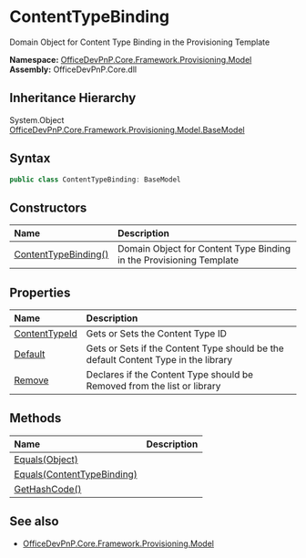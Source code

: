 # ContentTypeBinding
Domain Object for Content Type Binding in the Provisioning Template  

**Namespace:** [OfficeDevPnP.Core.Framework.Provisioning.Model](OfficeDevPnP.Core.Framework.Provisioning.Model.md)  
**Assembly:** OfficeDevPnP.Core.dll  
## Inheritance Hierarchy
System.Object  
    [OfficeDevPnP.Core.Framework.Provisioning.Model.BaseModel](OfficeDevPnP.Core.Framework.Provisioning.Model.BaseModel.md)
## Syntax
```C#
public class ContentTypeBinding: BaseModel
```
## Constructors
|**Name**|**Description**|
|:-----|:-----|
| [ContentTypeBinding()](OfficeDevPnP.Core.Framework.Provisioning.Model.ContentTypeBinding.ctor1.md) | <summary> Domain Object for Content Type Binding in the Provisioning Template </summary>
## Properties
|**Name**|**Description**|
|:-----|:-----|
| [ContentTypeId](OfficeDevPnP.Core.Framework.Provisioning.Model.ContentTypeBinding.ContentTypeId.md) | Gets or Sets the Content Type ID
| [Default](OfficeDevPnP.Core.Framework.Provisioning.Model.ContentTypeBinding.Default.md) | Gets or Sets if the Content Type should be the default Content Type in the library
| [Remove](OfficeDevPnP.Core.Framework.Provisioning.Model.ContentTypeBinding.Remove.md) | Declares if the Content Type should be Removed from the list or library
## Methods
|**Name**|**Description**|
|:-----|:-----|
| [Equals(Object)](OfficeDevPnP.Core.Framework.Provisioning.Model.ContentTypeBinding.3520ddbb.md) | 
| [Equals(ContentTypeBinding)](OfficeDevPnP.Core.Framework.Provisioning.Model.ContentTypeBinding.5d983b29.md) | 
| [GetHashCode()](OfficeDevPnP.Core.Framework.Provisioning.Model.ContentTypeBinding.1c6872bd.md) | 
## See also
- [OfficeDevPnP.Core.Framework.Provisioning.Model](OfficeDevPnP.Core.Framework.Provisioning.Model.md)
